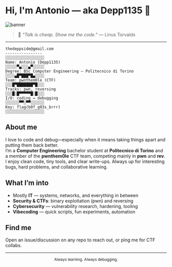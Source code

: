 # Hi, I'm Antonio — aka **Depp1135** 👋

![banner](https://user-images.githubusercontent.com/placeholder/hero.gif)

> 💬 *“Talk is cheap. Show me the code.”* — Linus Torvalds

---

```text
thedeppside@gmail.com                                                   
----------------                                                        ░░░░░░░░░░░░░░░░░
Name: Antonio (Depp1135)                                                ░░░░░▀▄░░░▄▀░░░░░
Degree: BSc Computer Engineering — Politecnico di Torino                ░░░░▄█▀███▀█▄░░░░
Team: pwnthem0le (CTF)                                                  ░░░█▀███████▀█░░░               
Tracks: pwn, reversing                                                  ░░░█░█▀▀▀▀▀█░█░░░        
I/O: coding ↔ debugging                                                 ░░░░░░▀▀░▀▀░░░░░░        
Key: flag(b0f_g03s_brrr)                                                ░░░░░░░░░░░░░░░░░                                                 
```



## About me
I love to code and debug—especially when it means taking things apart and putting them back better.  
I’m a **Computer Engineering** bachelor student at **Politecnico di Torino** and a member of the **pwnthem0le** CTF team, competing mainly in **pwn** and **rev**. I enjoy clean code, tiny tools, and clear write-ups. Always up for interesting bugs, hard problems, and collaborative learning.

## What I’m into
- Mostly **IT** — systems, networks, and everything in between
- **Security & CTFs**: binary exploitation (pwn) and reversing
- **Cybersecurity** — vulnerability research, hardening, tooling
- **Vibecoding** — quick scripts, fun experiments, automation


## Find me
Open an issue/discussion on any repo to reach out, or ping me for CTF collabs.

---

<p align="center">
  <sub>Always learning. Always debugging.</sub>
</p>
